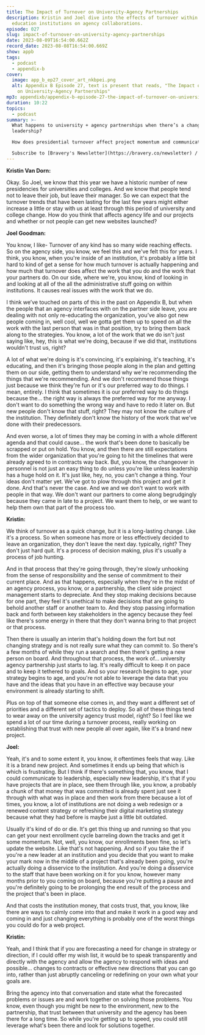 ```yaml
---
title: The Impact of Turnover on University-Agency Partnerships
description: Kristin and Joel dive into the effects of turnover within higher
  education institutions on agency collaborations.
episode: 027
slug: impact-of-turnover-on-university-agency-partnerships
date: 2023-08-09T16:54:00.662Z
record_date: 2023-08-08T16:54:00.669Z
show: appb
tags:
  - podcast
  - appendix-b
cover:
  image: app_b_ep27_cover_art_nkbpei.png
  alt: Appendix B Episode 27, text is present that reads, "The Impact of Turnover
    on University-Agency Partnerships"
mp3: appendixb/appendix-b-episode-27-the-impact-of-turnover-on-university-agency-partnerships.mp3
duration: 10:22
topics:
  - podcast
summary: >-
  What happens to university + agency partnerships when there’s a change in
  leadership? 

  How does presidential turnover affect project momentum and communication? What can be done to safeguard ongoing work?

  Subscribe to [Bravery's Newsletter](https://bravery.co/newsletter) / [Follow Kristin](https://www.linkedin.com/in/kristinvandorn/) / [Follow Joel](https://linkedin.com/in/joelgoodman/) / [Follow Bravery on LinkedIn](https://www.linkedin.com/company/bravery-media/)
---
```

**Kristin Van Dorn:**

Okay. So Joel, we know that this year we have a historic number of new presidencies for universities and colleges. And we know that people tend not to leave their job, but leave their manager. So we can expect that the turnover trends that have been lasting for the last few years might either increase a little or stay with us at least through this period of university and college change. How do you think that affects agency life and our projects and whether or not people can get new websites launched?

**Joel Goodman:**

You know, I like- Turnover of any kind has so many wide reaching effects. So on the agency side, you know, we feel this and we've felt this for years. I think, you know, when you're inside of an institution, it's probably a little bit hard to kind of get a sense for how much turnover is actually happening and how much that turnover does affect the work that you do and the work that your partners do. On our side, where we're, you know, kind of looking in and looking at all of the all the administrative stuff going on within institutions. It causes real issues with the work that we do. 

I think we’ve touched on parts of this in the past on Appendix B, but when the people that an agency interfaces with on the partner side leave, you are dealing with not only re-educating the organization, you’ve also got new people coming in, well cool, well we gotta get them up to speed on all the work with the last person that was in that position, try to bring them back along to the strategies. You know, a lot of the work that we do isn't just saying like, hey, this is what we're doing, because if we did that, institutions wouldn't trust us, right? 

A lot of what we're doing is it's convincing, it's explaining, it's teaching, it's educating, and then it's bringing those people along in the plan and getting them on our side, getting them to understand why we're recommending the things that we're recommending. And we don't recommend those things just because we think they're fun or it's our preferred way to do things. I mean, entirely. I think that sometimes it is our preferred way to do things because the... the right way is always the preferred way for me anyway. I don't want to do something the wrong way and have to redo it later on. But new people don't know that stuff, right? They may not know the culture of the institution. They definitely don't know the history of the work that we've done with their predecessors. 

And even worse, a lot of times they may be coming in with a whole different agenda and that could cause... the work that's been done to basically be scrapped or put on hold. You know, and then there are still expectations from the wider organization that you're going to hit the timelines that were already agreed to in contracts way back. But, you know, the changeover in personnel is not just an easy thing to do unless you're like unless leadership has a huge hold on it. It's just like, hey, no, you can't change a thing. Your ideas don't matter yet. We've got to plow through this project and get it done. And that's never the case. And we and we don't want to work with people in that way. We don't want our partners to come along begrudgingly because they came in late to a project. We want them to help, or we want to help them own that part of the process too.

**Kristin:**

We think of turnover as a quick change, but it is a long-lasting change. Like it's a process. So when someone has more or less effectively decided to leave an organization, they don't leave the next day. typically, right? They don't just hard quit. It's a process of decision making, plus it's usually a process of job hunting. 

And in that process that they're going through, they're slowly unhooking from the sense of responsibility and the sense of commitment to their current place. And as that happens, especially when they're in the midst of an agency process, you know, or a partnership, the client side project management starts to depreciate. And they stop making decisions because for one part, they feel it's unethical to make decisions that are going to behold another staff or another team to. And they stop passing information back and forth between key stakeholders in the agency because they feel like there's some energy in there that they don't wanna bring to that project or that process. 

Then there is usually an interim that's holding down the fort but not changing strategy and is not really sure what they can commit to. So there's a few months of while they run a search and then there's getting a new person on board. And throughout that process, the work of... university agency partnership just starts to lag. It's really difficult to keep it on pace and to keep it tethered to goals. And so your research begins to age, your strategy begins to age, and you're not able to leverage the data that you have and the ideas that you have in an effective way because your environment is already starting to shift.

Plus on top of that someone else comes in, and they want a different set of priorities and a different set of tactics to deploy. So all of these things tend to wear away on the university agency trust model, right? So I feel like we spend a lot of our time during a turnover process, really working on establishing that trust with new people all over again, like it's a brand new project.

**Joel:**

Yeah, it's and to some extent it, you know, it oftentimes feels that way. Like it is a brand new project. And sometimes it ends up being that which is which is frustrating. But I think if there's something that, you know, that I could communicate to leadership, especially new leadership, it's that if you have projects that are in place, see them through like, you know, a probably a chunk of that money that was committed is already spent just see it through with what was in place and then work from there because a lot of times, you know, a lot of institutions are not doing a web redesign or a renewed content strategy or refreshing their digital marketing strategy because what they had before is maybe just a little bit outdated. 

Usually it's kind of do or die. It's get this thing up and running so that you can get your next enrollment cycle barreling down the tracks and get it some momentum. Not, well, you know, our enrollments been fine, so let's update the website. Like that's not happening. And so if you take the if you're a new leader at an institution and you decide that you want to make your mark now in the middle of a project that's already been going, you're actually doing a disservice to the institution. And you're doing a disservice to the staff that have been working on it for you know, however many months prior to you coming on board, because you're putting a pause and you're definitely going to be prolonging the end result of the process and the project that's been in place. 

And that costs the institution money, that costs trust, that, you know, like there are ways to calmly come into that and make it work in a good way and coming in and just changing everything is probably one of the worst things you could do for a web project.

**Kristin:**

Yeah, and I think that if you are forecasting a need for change in strategy or direction, if I could offer my wish list, it would be to speak transparently and directly with the agency and allow the agency to respond with ideas and possible... changes to contracts or effective new directions that you can go into, rather than just abruptly canceling or redefining on your own what your goals are.

Bring the agency into that conversation and state what the forecasted problems or issues are and work together on solving those problems. You know, even though you might be new to the environment, new to the partnership, that trust between that university and the agency has been there for a long time. So while you're getting up to speed, you could still leverage what's been there and look for solutions together.